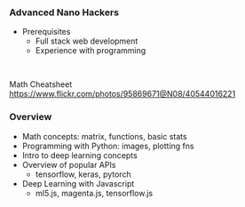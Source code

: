 ### Advanced Nano Hackers

* Prerequisites
    * Full stack web development
    * Experience with programming
<pre style="box-shadow:none">

</pre>

Math Cheatsheet
https://www.flickr.com/photos/95869671@N08/40544016221


### Overview

* Math concepts: matrix, functions, basic stats
* Programming with Python: images, plotting fns
* Intro to deep learning concepts
* Overview of popular APIs
    - tensorflow, keras, pytorch
* Deep Learning with Javascript
    - ml5.js, magenta.js, tensorflow.js

